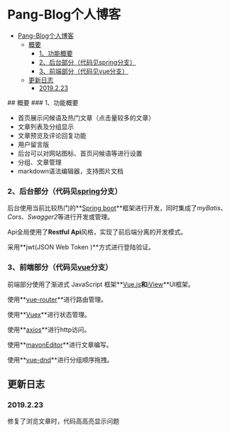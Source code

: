 # Pang-Blog个人博客
<div><div class="toc"><div class="toc">
<ul>
<li><a href="#pang-blog个人博客">Pang-Blog个人博客</a><ul>
<li><a href="#概要">概要</a><ul>
<li><a href="#1功能概要">1、功能概要</a></li>
<li><a href="#2后台部分代码见spring分支">2、后台部分（代码见spring分支）</a></li>
<li><a href="#3前端部分代码见vue分支">3、前端部分（代码见vue分支）</a></li>
</ul>
</li>
<li><a href="#更新日志">更新日志</a><ul>
<li><a href="#2019223">2019.2.23</a></li>
</ul>
</li>
</ul>
</li>
</ul>
</div>
</div>
</div>
## 概要
### 1、功能概要

- 首页展示问候语及热门文章（点击量较多的文章）
- 文章列表及分组显示
- 文章预览及评论回复功能
- 用户留言版
- 后台可以对网站图标、首页问候语等进行设置
- 分组、文章管理
- markdown语法编辑器，支持图片文档

### 2、后台部分（代码见[spring](https://github.com/pangyuworld/Pang-Blog/tree/spring)分支）

后台使用当前比较热门的**[Spring boot](https://spring.io/projects/spring-boot/)**框架进行开发，同时集成了*myBatis*、*Cors*、*Swagger2*等进行开发或管理。

Api全局使用了**Restful Api**风格，实现了前后端分离的开发模式。

采用**jwt(JSON Web Token )**方式进行登陆验证。

### 3、前端部分（代码见[vue](https://github.com/pangyuworld/Pang-Blog/tree/vue)分支）

前端部分使用了渐进式 JavaScript 框架**[Vue.js](https://cn.vuejs.org/)**和**[iView](https://www.iviewui.com/)**UI框架。

使用**[vue-router](https://router.vuejs.org/zh/)**进行路由管理。

使用**[Vuex](https://vuex.vuejs.org/zh/)**进行状态管理。

使用**[axios](https://www.axios.com/)**进行http访问。

使用**[mavonEditor](https://github.com/hinesboy/mavonEditor)**进行文章编写。

使用**[vue-dnd](https://github.com/hilongjw/vue-lazyload)**进行分组顺序拖拽。

## 更新日志
### 2019.2.23
修复了浏览文章时，代码高高亮显示问题
